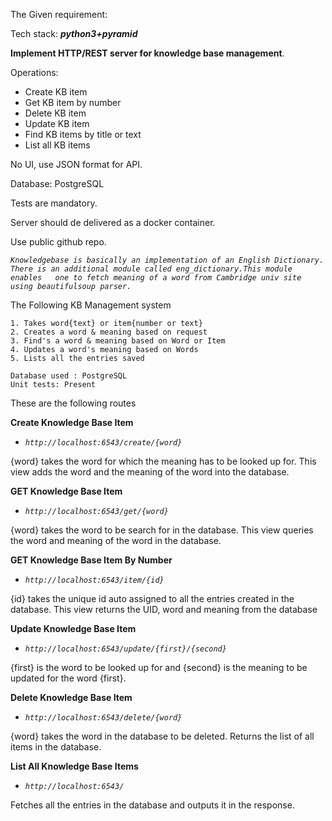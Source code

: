The Given requirement:
  
  Tech stack: **_python3+pyramid_**
   
   **Implement HTTP/REST server for knowledge base management**.
   
   Operations:
   - Create KB item
   - Get KB item by number
   - Delete KB item
   - Update KB item
   - Find KB items by title or text
   - List all KB items
   
   No UI, use JSON format for API.
   
   Database: PostgreSQL
   
   Tests are mandatory.
   
   Server should de delivered as a docker container.
   
   Use public github repo.


_`Knowledgebase is basically an implementation of an English Dictionary.
There is an additional module called eng_dictionary.This module enables  
one to fetch meaning of a word from Cambridge univ site using beautifulsoup parser.`_   

The Following KB Management system 

	1. Takes word{text} or item{number or text} 
	2. Creates a word & meaning based on request
	3. Find's a word & meaning based on Word or Item
	4. Updates a word's meaning based on Words 
	5. Lists all the entries saved
	
	Database used : PostgreSQL
	Unit tests: Present

   
 These are the following routes 
 
  **Create Knowledge Base Item**
  
  - _`http://localhost:6543/create/{word}`_
   
   {word} takes the word for which the meaning has to be looked up for.
   This view adds the word and the meaning of the word into the database. 
   
   **GET Knowledge Base Item**
   - _`http://localhost:6543/get/{word}`_
   
   {word} takes the word to be search for in the database. 
   This view queries the word and meaning of the word in the database. 
      
   **GET Knowledge Base Item By Number**
   - _`http://localhost:6543/item/{id}`_
   
   {id} takes the unique id auto assigned to all the entries created in the database.
   This view returns the UID, word and meaning from the database 
   
   **Update Knowledge Base Item**
   - _`http://localhost:6543/update/{first}/{second}`_
   
   {first} is the word to be looked up for and 
   {second} is the meaning to be updated for the word {first}. 
   
   **Delete Knowledge Base Item**
   - _`http://localhost:6543/delete/{word}`_
   
   {word} takes the word in the database to be deleted.
   Returns the list of all items in the database. 
   
   **List All Knowledge Base Items**
   - _`http://localhost:6543/`_
   
   Fetches all the entries in the database and outputs it in the response. 
 
